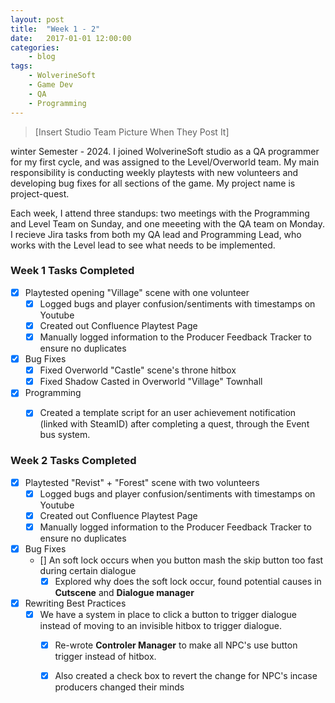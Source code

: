 ```yaml
---
layout: post
title:	"Week 1 - 2"
date:	2017-01-01 12:00:00
categories:
    - blog
tags:
    - WolverineSoft
    - Game Dev
    - QA
    - Programming
---
```


> [Insert Studio Team Picture When They Post It]

winter Semester - 2024. I joined WolverineSoft studio as a QA programmer for my first cycle, and was assigned to the Level/Overworld team. My main responsibility is conducting weekly playtests with new volunteers and developing bug fixes for all sections of the game. My project name is project-quest.

Each week, I attend three standups: two meetings with the Programming and Level Team on Sunday, and one meeeting with the QA team on Monday. I recieve Jira tasks 
from both my QA lead and Programming Lead, who works with the Level lead to see what needs to be implemented. 

### Week 1 Tasks Completed
- [x] Playtested opening "Village" scene with one volunteer
  - [x] Logged bugs and player confusion/sentiments with timestamps on Youtube
  - [x] Created out Confluence Playtest Page 
  - [x] Manually logged information to the Producer Feedback Tracker to ensure no duplicates
- [x] Bug Fixes 
  - [x] Fixed Overworld "Castle" scene's throne hitbox 
  - [x] Fixed Shadow Casted in Overworld "Village" Townhall
- [x] Programming
  - [x] Created a template script for an user achievement notification (linked with SteamID) after completing a quest, through the Event bus system.


### Week 2 Tasks Completed
- [x] Playtested "Revist" + "Forest" scene with two volunteers
  - [x] Logged bugs and player confusion/sentiments with timestamps on Youtube
  - [x] Created out Confluence Playtest Page 
  - [x] Manually logged information to the Producer Feedback Tracker to ensure no duplicates
- [x] Bug Fixes 
  - [] An soft lock occurs when you button mash the skip button too fast during certain dialogue 
    - [x] Explored why does the soft lock occur, found potential causes in **Cutscene** and **Dialogue manager**
- [x] Rewriting Best Practices
  - [x] We have a system in place to click a button to trigger dialogue instead of moving to an invisible hitbox to trigger dialogue. 
    - [x] Re-wrote  **Controler Manager** to make all NPC's use button trigger instead of hitbox.
    - [x] Also created a check box to revert the change for NPC's incase producers changed their minds

